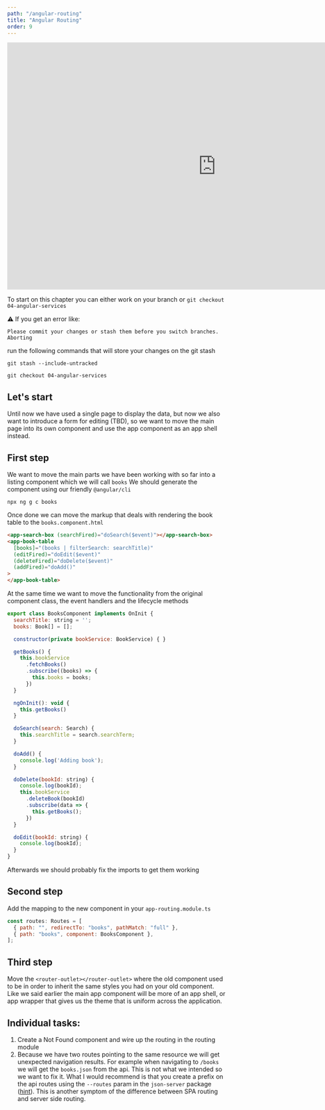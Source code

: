 ```yaml
---
path: "/angular-routing"
title: "Angular Routing"
order: 9
---
```


<iframe src="https://docs.google.com/presentation/d/1S0oeGdqfWH1t5h-3kF7fG3PL4Ys3zqoDgNEk4F4Ei78/embed?start=false&loop=false&delayms=30000" frameborder="0" width="960" height="569" allowfullscreen="true" mozallowfullscreen="true" webkitallowfullscreen="true"></iframe>


To start on this chapter you can either work on your branch or
`git checkout 04-angular-services`

⚠️  If you get an error like:

```shell
Please commit your changes or stash them before you switch branches.
Aborting
```

run the following commands that will store your changes on the git stash

`git stash --include-untracked`

`git checkout 04-angular-services`


## Let's start

Until now we have used a single page to display the data, but now we also want to introduce
a form for editing (TBD), so we want to move the main page into its own component and use the
app component as an app shell instead.

## First step
We want to move the main parts we have been working with so far into a listing component which we will call `books`
We should generate the component using our friendly `@angular/cli`

`npx ng g c books`

Once done we can move the markup that deals with rendering the book table to the `books.component.html`

```html
<app-search-box (searchFired)="doSearch($event)"></app-search-box>
<app-book-table
  [books]="(books | filterSearch: searchTitle)"
  (editFired)="doEdit($event)"
  (deleteFired)="doDelete($event)"
  (addFired)="doAdd()"
>
</app-book-table>
```

At the same time we want to move the functionality from the original component class, the event handlers and the lifecycle methods

```javascript
export class BooksComponent implements OnInit {
  searchTitle: string = '';
  books: Book[] = [];

  constructor(private bookService: BookService) { }

  getBooks() {
    this.bookService
      .fetchBooks()
      .subscribe((books) => {
        this.books = books;
      })
  }

  ngOnInit(): void {
    this.getBooks()
  }

  doSearch(search: Search) {
    this.searchTitle = search.searchTerm;
  }

  doAdd() {
    console.log('Adding book');
  }

  doDelete(bookId: string) {
    console.log(bookId);
    this.bookService
      .deleteBook(bookId)
      .subscribe(data => {
        this.getBooks();
      })
  }

  doEdit(bookId: string) {
    console.log(bookId);
  }
}
```

Afterwards we should probably fix the imports to get them working

## Second step

Add the mapping to the new component in your `app-routing.module.ts`

```javascript
const routes: Routes = [
  { path: "", redirectTo: "books", pathMatch: "full" },
  { path: "books", component: BooksComponent },
];
```

## Third step
Move the `<router-outlet></router-outlet>` where the old component used to be in order to inherit the same
styles you had on your old component. Like we said earlier the main app component will be more of an app shell,
or app wrapper that gives us the theme that is uniform across the application.

## Individual tasks:
1) Create a Not Found component and wire up the routing in the routing module
2) Because we have two routes pointing to the same resource we will get unexpected navigation results. For example when navigating to `/books` we
will get the `books.json` from the api. This is not what we intended so we want to fix it. What I would recommend is that you create a prefix on the
api routes using the `--routes` param in the `json-server` package ([hint](https://github.com/typicode/json-server#add-custom-routes)). This is another
symptom of the difference between SPA routing and server side routing.
